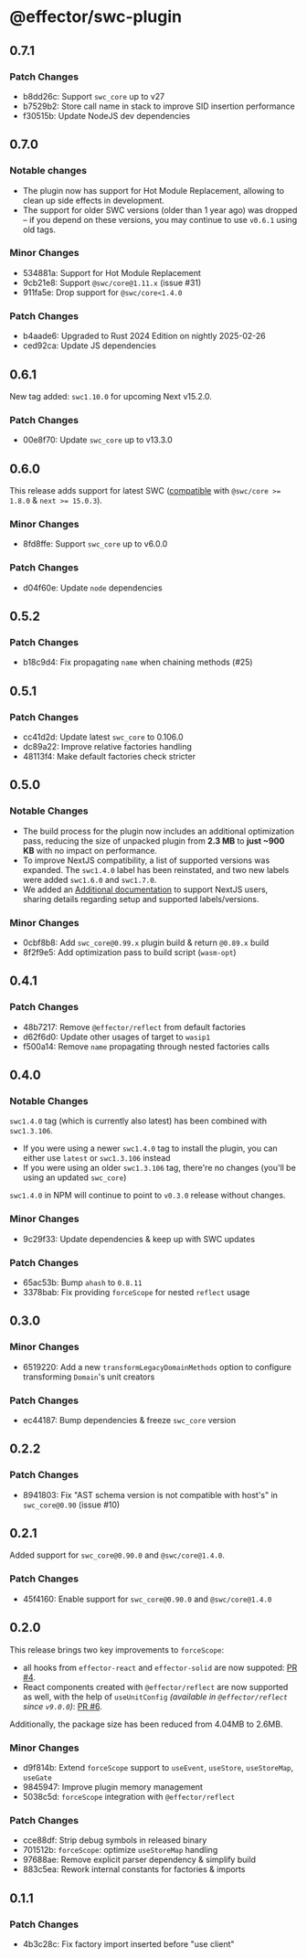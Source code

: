 # @effector/swc-plugin

## 0.7.1

### Patch Changes

- b8dd26c: Support `swc_core` up to v27
- b7529b2: Store call name in stack to improve SID insertion performance
- f30515b: Update NodeJS dev dependencies

## 0.7.0

### Notable changes

- The plugin now has support for Hot Module Replacement, allowing to clean up side effects in development.
- The support for older SWC versions (older than 1 year ago) was dropped – if you depend on these versions, you may continue to use `v0.6.1` using old tags.

### Minor Changes

- 534881a: Support for Hot Module Replacement
- 9cb21e8: Support `@swc/core@1.11.x` (issue #31)
- 911fa5e: Drop support for `@swc/core<1.4.0`

### Patch Changes

- b4aade6: Upgraded to Rust 2024 Edition on nightly 2025-02-26
- ced92ca: Update JS dependencies

## 0.6.1

New tag added: `swc1.10.0` for upcoming Next v15.2.0.

### Patch Changes

- 00e8f70: Update `swc_core` up to v13.3.0

## 0.6.0

This release adds support for latest SWC ([compatible](https://plugins.swc.rs/versions/range/19) with `@swc/core >= 1.8.0` & `next >= 15.0.3`).

### Minor Changes

- 8fd8ffe: Support `swc_core` up to v6.0.0

### Patch Changes

- d04f60e: Update `node` dependencies

## 0.5.2

### Patch Changes

- b18c9d4: Fix propagating `name` when chaining methods (#25)

## 0.5.1

### Patch Changes

- cc41d2d: Update latest `swc_core` to 0.106.0
- dc89a22: Improve relative factories handling
- 48113f4: Make default factories check stricter

## 0.5.0

### Notable Changes

- The build process for the plugin now includes an additional optimization pass, reducing the size of unpacked plugin from **2.3 MB** to **just ~900 KB** with no impact on performance.
- To improve NextJS compatibility, a list of supported versions was expanded. The `swc1.4.0` label has been reinstated, and two new labels were added `swc1.6.0` and `swc1.7.0`.
- We added an [Additional documentation](https://github.com/kireevmp/effector-swc-plugin/blob/master/NEXTJS.md) to support NextJS users, sharing details regarding setup and supported labels/versions.

### Minor Changes

- 0cbf8b8: Add `swc_core@0.99.x` plugin build & return `@0.89.x` build
- 8f2f9e5: Add optimization pass to build script (`wasm-opt`)

## 0.4.1

### Patch Changes

- 48b7217: Remove `@effector/reflect` from default factories
- d62f6d0: Update other usages of target to `wasip1`
- f500a14: Remove `name` propagating through nested factories calls

## 0.4.0

### Notable Changes

`swc1.4.0` tag (which is currently also latest) has been combined with `swc1.3.106`.

- If you were using a newer `swc1.4.0` tag to install the plugin, you can either use `latest` or `swc1.3.106` instead
- If you were using an older `swc1.3.106` tag, there're no changes (you'll be using an updated `swc_core`)

`swc1.4.0` in NPM will continue to point to `v0.3.0` release without changes.

### Minor Changes

- 9c29f33: Update dependencies & keep up with SWC updates

### Patch Changes

- 65ac53b: Bump `ahash` to `0.8.11`
- 3378bab: Fix providing `forceScope` for nested `reflect` usage

## 0.3.0

### Minor Changes

- 6519220: Add a new `transformLegacyDomainMethods` option to configure transforming `Domain`'s unit creators

### Patch Changes

- ec44187: Bump dependencies & freeze `swc_core` version

## 0.2.2

### Patch Changes

- 8941803: Fix "AST schema version is not compatible with host's" in `swc_core@0.90` (issue #10)

## 0.2.1

Added support for `swc_core@0.90.0` and `@swc/core@1.4.0`.

### Patch Changes

- 45f4160: Enable support for `swc_core@0.90.0` and `@swc/core@1.4.0`

## 0.2.0

This release brings two key improvements to `forceScope`:

- all hooks from `effector-react` and `effector-solid` are now suppoted: [PR #4](https://github.com/kireevmp/effector-swc-plugin/pull/4).
- React components created with `@effector/reflect` are now supported as well, with the help of `useUnitConfig` _(available in `@effector/reflect` since `v9.0.0`)_: [PR #6](https://github.com/kireevmp/effector-swc-plugin/pull/6).

Additionally, the package size has been reduced from 4.04MB to 2.6MB.

### Minor Changes

- d9f814b: Extend `forceScope` support to `useEvent`, `useStore`, `useStoreMap`, `useGate`
- 9845947: Improve plugin memory management
- 5038c5d: `forceScope` integration with `@effector/reflect`

### Patch Changes

- cce88df: Strip debug symbols in released binary
- 701512b: `forceScope`: optimize `useStoreMap` handling
- 97688ae: Remove explicit parser dependency & simplify build
- 883c5ea: Rework internal constants for factories & imports

## 0.1.1

### Patch Changes

- 4b3c28c: Fix factory import inserted before "use client"
